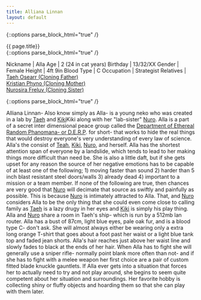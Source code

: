 ```yaml
---
title: Alliana Linnan
layout: default
---
```

{::options parse_block_html="true" /}
<div class="row">
<div class="col-md-3">
<div class="panel panel-default no-padding">
<div class="panel-heading">
{{ page.title}}
</div>
<div class="panel-body">
</div>
<div class="panel-body">
{::options parse_block_html="true" /}


Nickname | Alla
Age | 2 (24 in cat years)
Birthday | 13/32/XX
Gender | Female
Height | 4ft 9in
Blood Type | C
Occupation | Strategist
Relatives | [Taeh Osearr (Cloning Father)](/characters-taeh-osearr.html)<br/>[Kristian Phyno (Cloning Mother)](/characters-kristian-phyno.html)<br/>[Nurosira Freluv (Cloning Sister)](/characters-nurosira-freluv.html)


</div>
</div>
</div>
<div class="col-md-9">
{::options parse_block_html="true" /}


Alliana Linnan- Also know simply as Alla- is a young neko who was created in a lab by [Taeh](characters-taeh-osearr.html) and [Kiki](characters-kristian-phyno.html)Kiki along with her "lab-sister" [Nuro](characters-nurosira-freluv.html). Alla is a part of a secret inter dimensional peace group called the <a href="company-derp.html">Department of Ethereal Random Phanomana- or D.E.R.P</a>. for short- that works to hide the real things that would destroy everyone's very understanding of every law of science. Alla's the consist of <a href="characters-taeh-osearr.html">Teah</a>, <a href="characters-kristian-phyno.html">Kiki</a>, <a href="characters-nurosira-freluv.html">Nuro</a>, and herself. Alla has the shortest attention span of everyone by a landslide, which tends to lead to her making things more difficult than need be. She is also a little daft, but if she gets upset for any reason the source of her negative emotions has to be capable of at least one of the following; 1) moving faster than sound 2) harder than 5 inch blast resistant steel doors/walls 3) already dead 4) important to a mission or a team member. If none of the following are true, then chances are very good that <a href="characters-nurosira-freluv.html">Nuro</a> will decimate that source as swiftly and painfully as possible. This is because <a href="characters-nurosira-freluv.html">Nuro</a> is intimately attracted to Alla. That, and <a href="characters-nurosira-freluv.html">Nuro</a> considers Alla to be the only thing that she could even come close to calling family as <a href="characters-taeh-osearr.html">Taeh</a> is a lazy drugy in her eyes and <a href="characters-kristian-phyno.html">Kiki</a> is simply his play thing. Alla and <a href="characters-nurosira-freluv.html">Nuro</a> share a room in Taeh's ship- which is run by a 512mb lan router. Alla has a bust of 87cm, light blue eyes, pale oak fur, and is a blood type C- don't ask. She will almost always either be wearing only a extra long orange T-shirt that goes about a foot past her waist or a light blue tank top and faded jean shorts. Alla's hair reaches just above her waist line and slowly fades to black at the ends of her hair. When Alla has to fight she will generally use a sniper rifle- normally point blank more often than not- and if she has to fight with a melee weapon her first choice are a pair of custom fitted blade knuckle gauntlets. If Alla ever gets into a situation that forces her to actually need to try and not play around, she begins to seem quite competent about her situation and surroundings. Her favorite hobby is collecting shiny or fluffy objects and hoarding them so that she can play with them later.


</div>
</div>